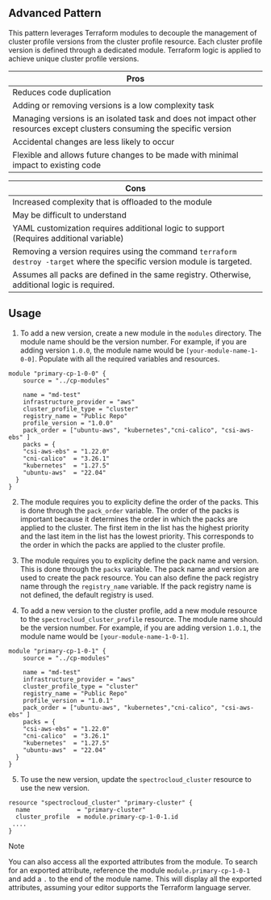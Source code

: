 ## Advanced Pattern

This pattern leverages Terraform modules to decouple the management of cluster profile versions from the cluster profile resource. Each cluster profile version is defined through a dedicated module. Terraform logic is applied to achieve unique cluster profile versions.

| Pros                                                                                                                     |
| ------------------------------------------------------------------------------------------------------------------------ |
| Reduces code duplication                                                                                                 |
| Adding or removing versions is a low complexity task                                                                     |
| Managing versions is an isolated task and does not impact other resources except clusters consuming the specific version |
| Accidental changes are less likely to occur                                                                              |
| Flexible and allows future changes to be made with minimal impact to existing code                                       |

| Cons                                                                                                                     |
| ------------------------------------------------------------------------------------------------------------------------ |
| Increased complexity that is offloaded to the module                                                                     |
| May be difficult to understand                                                                                           |
| YAML customization requires additional logic to support (Requires additional variable)                                   |
| Removing a version requires using the command `terraform destroy -target` where the specific version module is targeted. |
| Assumes all packs are defined in the same registry. Otherwise, additional logic is required.                             |

## Usage

1. To add a new version, create a new module in the `modules` directory. The module name should be the version number. For example, if you are adding version `1.0.0`, the module name would be `[your-module-name-1-0-0]`. Populate with all the required variables and resources.

```hcl
module "primary-cp-1-0-0" {
    source = "../cp-modules"

    name = "md-test"
    infrastructure_provider = "aws"
    cluster_profile_type = "cluster"
    registry_name = "Public Repo"
    profile_version = "1.0.0"
    pack_order = ["ubuntu-aws", "kubernetes","cni-calico", "csi-aws-ebs" ]
    packs = {
    "csi-aws-ebs" = "1.22.0"
    "cni-calico"  = "3.26.1"
    "kubernetes"  = "1.27.5"
    "ubuntu-aws"  = "22.04"
  }
}
```

2. The module requires you to explicity define the order of the packs. This is done through the `pack_order` variable. The order of the packs is important because it determines the order in which the packs are applied to the cluster. The first item in the list has the highest priority and the last item in the list has the lowest priority. This corresponds to the order in which the packs are applied to the cluster profile.

3. The module requires you to explicity define the pack name and version. This is done through the `packs` variable. The pack name and version are used to create the pack resource. You can also define the pack registry name through the `registry_name` variable. If the pack registry name is not defined, the default registry is used.

4. To add a new version to the cluster profile, add a new module resource to the `spectrocloud_cluster_profile` resource. The module name should be the version number. For example, if you are adding version `1.0.1`, the module name would be `[your-module-name-1-0-1]`.

```hcl
module "primary-cp-1-0-1" {
    source = "../cp-modules"

    name = "md-test"
    infrastructure_provider = "aws"
    cluster_profile_type = "cluster"
    registry_name = "Public Repo"
    profile_version = "1.0.1"
    pack_order = ["ubuntu-aws", "kubernetes","cni-calico", "csi-aws-ebs" ]
    packs = {
    "csi-aws-ebs" = "1.22.0"
    "cni-calico"  = "3.26.1"
    "kubernetes"  = "1.27.5"
    "ubuntu-aws"  = "22.04"
  }
}
```

5. To use the new version, update the `spectrocloud_cluster` resource to use the new version.

```hcl
resource "spectrocloud_cluster" "primary-cluster" {
  name             = "primary-cluster"
  cluster_profile  = module.primary-cp-1-0-1.id
 ....
}
```

> [!NOTE]
> You can also access all the exported attributes from the module. To search for an exported attribute, reference the module `module.primary-cp-1-0-1` and add a `.` to the end of the module name. This will display all the exported attributes, assuming your editor supports the Terraform language server.
